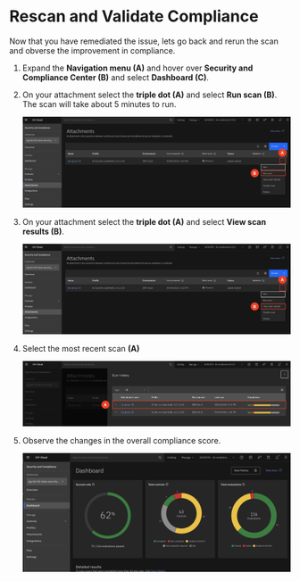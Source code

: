 # Rescan and Validate Compliance 

Now that you have remediated the issue, lets go back and rerun the scan and obverse the improvement in compliance.

1. Expand the **Navigation menu (A)** and hover over **Security and Compliance Center (B)** and select **Dashboard (C)**.

2. On your attachment select the **triple dot (A)** and select **Run scan (B)**. The scan will take about 5 minutes to run.

    ![alt text](../images/2.4.1.png)

3. On your attachment select the **triple dot (A)** and select **View scan results (B)**. 

    ![alt text](../images/2.4.2.png)

4. Select the most recent scan **(A)**

    ![alt text](../images/2.4.3.png)

5. Observe the changes in the overall compliance score. 

    ![alt text](../images/2.4.4.png)